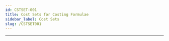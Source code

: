 ```yaml
---
id: CSTSET-001
title: Cost Sets for Costing Formulae
sidebar_label: Cost Sets
slug: /CSTSET001
---
```


___
